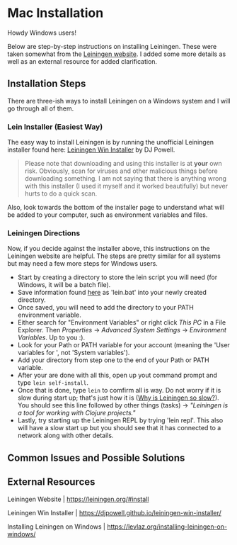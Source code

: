 # Mac Installation #

Howdy Windows users!

Below are step-by-step instructions on installing Leiningen. These were taken somewhat from the [Leiningen website](https://leiningen.org/#install). I added some more details as well as an external resource for added clarification.

## Installation Steps ##

There are three-ish ways to install Leiningen on a Windows system and I will go through all of them.

### Lein Installer (Easiest Way) ###

The easy way to install Leiningen is by running the unofficial Leiningen installer found here: [Leiningen Win Installer](https://djpowell.github.io/leiningen-win-installer/) by DJ Powell.

> Please note that downloading and using this installer is at **your** own risk. Obviously, scan for viruses and other malicious things before downloading something. I am not saying that there is anything wrong with this installer (I used it myself and it worked beautifully) but never hurts to do a quick scan.

Also, look towards the bottom of the installer page to understand what will be added to your computer, such as environment variables and files.

### Leiningen Directions ###

Now, if you decide against the installer above, this instructions on the Leiningen website are helpful. The steps are pretty similar for all systems but may need a few more steps for Windows users.

- Start by creating a directory to store the lein script you will need (for Windows, it will be a batch file).
- Save information found [here](https://raw.githubusercontent.com/technomancy/leiningen/stable/bin/lein.bat) as 'lein.bat' into your newly created directory.
- Once saved, you will need to add the directory to your PATH environment variable.
- Either search for "Environment Variables" or right click *This PC* in a File Explorer. Then *Properties* -> *Advanced System Settings* -> *Environment Variables*. Up to you :).
- Look for your Path or PATH variable for your account (meaning the 'User variables for <account>', not 'System variables').
- Add your directory from step one to the end of your Path or PATH variable.
- After your are done with all this, open up yout command prompt and type `lein self-install`.
- Once that is done, type `lein` to comfirm all is way. Do not worry if it is slow during start up; that's just how it is ([Why is Leiningen so slow?](https://stackoverflow.com/questions/25052212/why-is-leiningen-so-slow-when-it-starts)). You should see this line followed by other things (tasks) -> *"Leiningen is a tool for working with Clojure projects."*
- Lastly, try starting up the Leiningen REPL by trying 'lein repl'. This also will have a slow start up but you should see that it has connected to a network along with other details.

## Common Issues and Possible Solutions ##

## External Resources ##

Leiningen Website | https://leiningen.org/#install

Leiningen Win Installer | https://djpowell.github.io/leiningen-win-installer/

Installing Leiningen on Windows | https://levlaz.org/installing-leiningen-on-windows/
